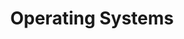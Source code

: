 ---
layout: contact
picture: /img/Polla-Fattah.jpg
title: Operating Systems
university: Koya University
department: Computer Engineering Dept.
myStatus: Lecturer
permalink: /contact/sue/
---